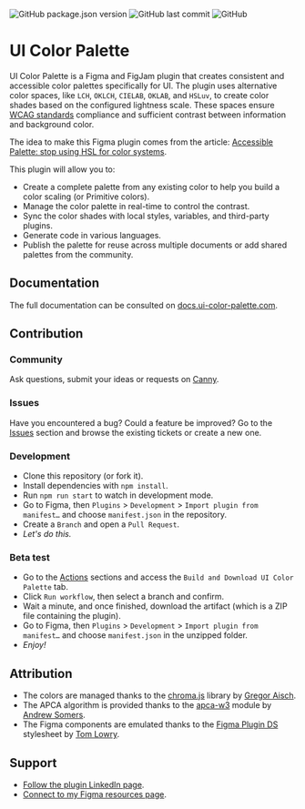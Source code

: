 ![GitHub package.json version](https://img.shields.io/github/package-json/v/a-ng-d/figma-ui-color-palette?color=informational) ![GitHub last commit](https://img.shields.io/github/last-commit/a-ng-d/figma-ui-color-palette?color=informational) ![GitHub](https://img.shields.io/github/license/a-ng-d/figma-ui-color-palette?color=informational)

# UI Color Palette
UI Color Palette is a Figma and FigJam plugin that creates consistent and accessible color palettes specifically for UI. The plugin uses alternative color spaces, like `LCH`, `OKLCH`, `CIELAB`, `OKLAB`, and `HSLuv`, to create color shades based on the configured lightness scale. These spaces ensure [WCAG standards](https://www.w3.org/WAI/standards-guidelines/wcag/) compliance and sufficient contrast between information and background color.

The idea to make this Figma plugin comes from the article: [Accessible Palette: stop using HSL for color systems](https://wildbit.com/blog/accessible-palette-stop-using-hsl-for-color-systems).

This plugin will allow you to:
- Create a complete palette from any existing color to help you build a color scaling (or Primitive colors).
- Manage the color palette in real-time to control the contrast.
- Sync the color shades with local styles, variables, and third-party plugins.
- Generate code in various languages.
- Publish the palette for reuse across multiple documents or add shared palettes from the community.

## Documentation
The full documentation can be consulted on [docs.ui-color-palette.com](https://uicp.ylb.lt/docs).

## Contribution
### Community
Ask questions, submit your ideas or requests on [Canny](https://uicp.ylb.lt/ideas).

### Issues
Have you encountered a bug? Could a feature be improved?
Go to the [Issues](https://uicp.ylb.lt/report) section and browse the existing tickets or create a new one.

### Development
- Clone this repository (or fork it).
- Install dependencies with `npm install`.
- Run `npm run start` to watch in development mode.
- Go to Figma, then `Plugins` > `Development` > `Import plugin from manifest…` and choose `manifest.json` in the repository.
- Create a `Branch` and open a `Pull Request`.
- _Let's do this._

### Beta test
- Go to the [Actions](https://github.com/a-ng-d/figma-ui-color-palette/actions) sections and access the `Build and Download UI Color Palette` tab.
- Click `Run workflow`, then select a branch and confirm.
- Wait a minute, and once finished, download the artifact (which is a ZIP file containing the plugin).
- Go to Figma, then `Plugins` > `Development` > `Import plugin from manifest…` and choose `manifest.json` in the unzipped folder.
- _Enjoy!_

## Attribution
- The colors are managed thanks to the [chroma.js](https://github.com/gka/chroma.js) library by [Gregor Aisch](https://github.com/gka).
- The APCA algorithm is provided thanks to the [apca-w3](https://www.npmjs.com/package/apca-w3) module by [Andrew Somers](https://github.com/Myndex).
- The Figma components are emulated thanks to the [Figma Plugin DS](https://github.com/thomas-lowry/figma-plugin-ds) stylesheet by [Tom Lowry](https://github.com/thomas-lowry).

## Support
- [Follow the plugin LinkedIn page](https://uicp.ylb.lt/network).
- [Connect to my Figma resources page](https://uicp.ylb.lt/author).
